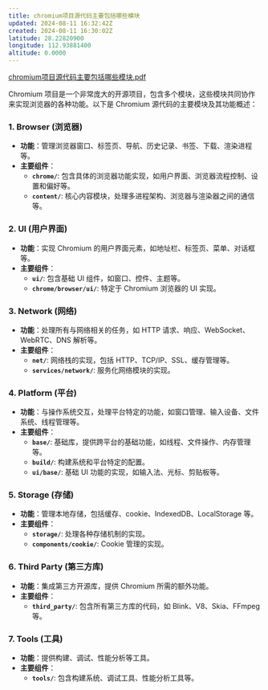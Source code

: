 ```yaml
---
title: chromium项目源代码主要包括哪些模块
updated: 2024-08-11 16:32:42Z
created: 2024-08-11 16:30:02Z
latitude: 28.22820900
longitude: 112.93881400
altitude: 0.0000
---
```


[chromium项目源代码主要包括哪些模块.pdf](../_resources/chromium项目源代码主要包括哪些模块.pdf)

Chromium 项目是一个非常庞大的开源项目，包含多个模块，这些模块共同协作来实现浏览器的各种功能。以下是 Chromium 源代码的主要模块及其功能概述：

### 1. **Browser (浏览器)**

   - **功能**：管理浏览器窗口、标签页、导航、历史记录、书签、下载、渲染进程等。
   - **主要组件**：
     - **`chrome/`**: 包含具体的浏览器功能实现，如用户界面、浏览器流程控制、设置和偏好等。
     - **`content/`**: 核心内容模块，处理多进程架构、浏览器与渲染器之间的通信等。

### 2. **UI (用户界面)**

   - **功能**：实现 Chromium 的用户界面元素，如地址栏、标签页、菜单、对话框等。
   - **主要组件**：
     - **`ui/`**: 包含基础 UI 组件，如窗口、控件、主题等。
     - **`chrome/browser/ui/`**: 特定于 Chromium 浏览器的 UI 实现。

### 3. **Network (网络)**

   - **功能**：处理所有与网络相关的任务，如 HTTP 请求、响应、WebSocket、WebRTC、DNS 解析等。
   - **主要组件**：
     - **`net/`**: 网络栈的实现，包括 HTTP、TCP/IP、SSL、缓存管理等。
     - **`services/network/`**: 服务化网络模块的实现。

### 4. **Platform (平台)**

   - **功能**：与操作系统交互，处理平台特定的功能，如窗口管理、输入设备、文件系统、线程管理等。
   - **主要组件**：
     - **`base/`**: 基础库，提供跨平台的基础功能，如线程、文件操作、内存管理等。
     - **`build/`**: 构建系统和平台特定的配置。
     - **`ui/base/`**: 基础 UI 功能的实现，如输入法、光标、剪贴板等。

### 5. **Storage (存储)**

   - **功能**：管理本地存储，包括缓存、cookie、IndexedDB、LocalStorage 等。
   - **主要组件**：
     - **`storage/`**: 处理各种存储机制的实现。
     - **`components/cookie/`**: Cookie 管理的实现。

### 6. **Third Party (第三方库)**

   - **功能**：集成第三方开源库，提供 Chromium 所需的额外功能。
   - **主要组件**：
     - **`third_party/`**: 包含所有第三方库的代码，如 Blink、V8、Skia、FFmpeg 等。

### 7. **Tools (工具)**

   - **功能**：提供构建、调试、性能分析等工具。
   - **主要组件**：
     - **`tools/`**: 包含构建系统、调试工具、性能分析工具等。

